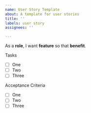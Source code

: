 ```yaml
---
name: User Story Template
about: A template for user stories
title: ''
labels: user story
assignees: ''

---
```


As a **role**, I want **feature** so that **benefit**.

Tasks
- [ ] One
- [ ] Two
- [ ] Three

Acceptance Criteria
- [ ] One
- [ ] Two
- [ ] Three
